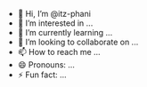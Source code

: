 - 👋 Hi, I’m @itz-phani
- 👀 I’m interested in ...
- 🌱 I’m currently learning ...
- 💞️ I’m looking to collaborate on ...
- 📫 How to reach me ...
- 😄 Pronouns: ...
- ⚡ Fun fact: ...

<!---
itz-phani/itz-phani is a ✨ special ✨ repository because its `README.md` (this file) appears on your GitHub profile.
You can click the Preview link to take a look at your changes.
--->
